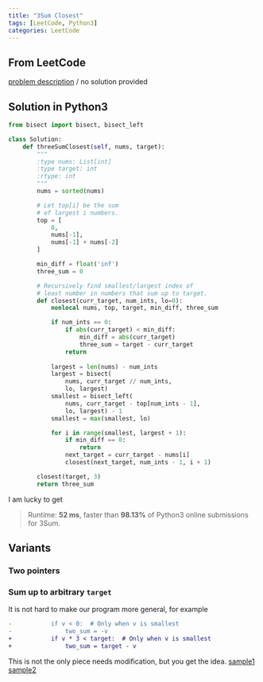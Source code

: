 ```yaml
---
title: "3Sum Closest"
tags: [LeetCode, Python3]
categories: LeetCode
---
```


## From LeetCode
[problem description](https://leetcode.com/problems/3sum-closest/)
/
no solution provided

## Solution in Python3
```python
from bisect import bisect, bisect_left

class Solution:
    def threeSumClosest(self, nums, target):
        """
        :type nums: List[int]
        :type target: int
        :rtype: int
        """
        nums = sorted(nums)

        # Let top[i] be the sum 
        # of largest i numbers.
        top = [
            0,
            nums[-1],
            nums[-1] + nums[-2]
        ]

        min_diff = float('inf')
        three_sum = 0

        # Recursively find smallest/largest index of
        # least number in numbers that sum up to target.
        def closest(curr_target, num_ints, lo=0):
            nonlocal nums, top, target, min_diff, three_sum

            if num_ints == 0:
                if abs(curr_target) < min_diff:
                    min_diff = abs(curr_target)
                    three_sum = target - curr_target
                return
            
            largest = len(nums) - num_ints
            largest = bisect(
                nums, curr_target // num_ints,
                lo, largest)
            smallest = bisect_left(
                nums, curr_target - top[num_ints - 1], 
                lo, largest) - 1
            smallest = max(smallest, lo)

            for i in range(smallest, largest + 1): 
                if min_diff == 0:
                    return
                next_target = curr_target - nums[i]
                closest(next_target, num_ints - 1, i + 1)

        closest(target, 3)
        return three_sum
```
I am lucky to get
> Runtime: **52 ms**, faster than **98.13%** of Python3 online submissions for 3Sum.

## Variants

### Two pointers


### Sum up to arbitrary `target`
It is not hard to make our program more general, for example
```diff
-           if v < 0:  # Only when v is smallest
-               two_sum = -v
+           if v * 3 < target:  # Only when v is smallest
+               two_sum = target - v
```
This is not the only piece needs modification, but you get the idea. [sample1](https://github.com/SYGong/leetcode/blob/3sum-counter/3sum.py) [sample2](https://www.geeksforgeeks.org/unique-triplets-sum-given-value/)